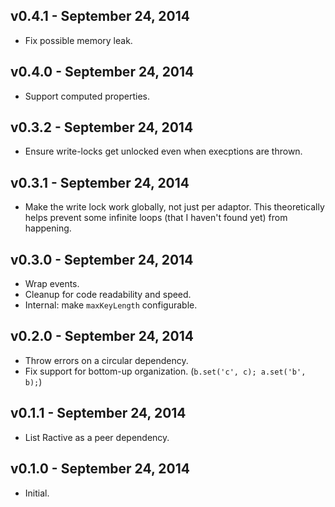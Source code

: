 ## v0.4.1 - September 24, 2014

* Fix possible memory leak.

## v0.4.0 - September 24, 2014

* Support computed properties.

## v0.3.2 - September 24, 2014

* Ensure write-locks get unlocked even when execptions are thrown.

## v0.3.1 - September 24, 2014

* Make the write lock work globally, not just per adaptor. This theoretically 
  helps prevent some infinite loops (that I haven't found yet) from happening.

## v0.3.0 - September 24, 2014

* Wrap events.
* Cleanup for code readability and speed.
* Internal: make `maxKeyLength` configurable.

## v0.2.0 - September 24, 2014

* Throw errors on a circular dependency.
* Fix support for bottom-up organization. (`b.set('c', c); a.set('b', b);`)

## v0.1.1 - September 24, 2014

* List Ractive as a peer dependency.

## v0.1.0 - September 24, 2014

* Initial.
